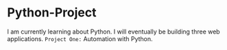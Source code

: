 # Python-Project
I am currently learning about Python. I will eventually be building three web applications.
``
Project One:
``
Automation with Python.
